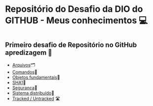 # Repositório do Desafio da DIO do GITHUB - Meus conhecimentos 💻  #
# #
## Primeiro desafio de Repositório no GitHub apredizagem 💭
 - [Arquivos](https://github.com/Netqtuz/primeiro-desafio-github-dio/blob/3dd1dc44d8523a0176e728d445eefbcd25b2819f/Arquivos/arquivo.md)🗂️
 - [Comandos](https://github.com/Netqtuz/primeiro-desafio-github-dio/blob/3dd1dc44d8523a0176e728d445eefbcd25b2819f/Comandos/comandos.md)🔧
 - [Objetos fundamentais](https://github.com/Netqtuz/primeiro-desafio-github-dio/blob/3dd1dc44d8523a0176e728d445eefbcd25b2819f/Objetos%20fundamentais/objetos.md)🧩
 - [SHA1](https://github.com/Netqtuz/primeiro-desafio-github-dio/blob/fde50ad18b423676b4abd6706cbf8fe27b80c7c3/SHA1/sha1.md)🔐
 - [Segurança](https://github.com/Netqtuz/primeiro-desafio-github-dio/blob/3dd1dc44d8523a0176e728d445eefbcd25b2819f/Seguran%C3%A7a/seguranca.md)🦺
 - [Sistema distribuído](https://github.com/Netqtuz/primeiro-desafio-github-dio/blob/3dd1dc44d8523a0176e728d445eefbcd25b2819f/Sistema%20fundamentais/sistema.md)💾
 - [Tracked / Untracked](https://github.com/Netqtuz/primeiro-desafio-github-dio/blob/3dd1dc44d8523a0176e728d445eefbcd25b2819f/Tracked%20e%20Untracked/tracked.md) 🛣️


